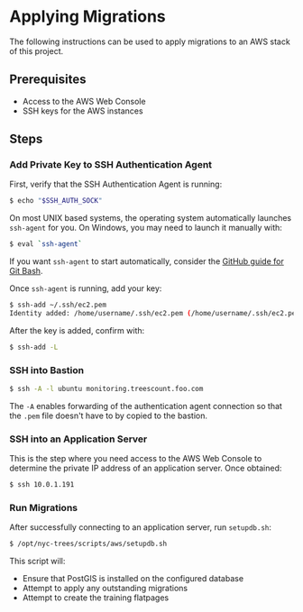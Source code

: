# Applying Migrations

The following instructions can be used to apply migrations to an AWS stack of this project.

## Prerequisites

- Access to the AWS Web Console
- SSH keys for the AWS instances

## Steps

### Add Private Key to SSH Authentication Agent

First, verify that the SSH Authentication Agent is running:

```bash
$ echo "$SSH_AUTH_SOCK"
```

On most UNIX based systems, the operating system automatically launches `ssh-agent` for you. On Windows, you may need to launch it manually with:

```bash
$ eval `ssh-agent`
```

If you want `ssh-agent` to start automatically, consider the [GitHub guide for Git Bash](https://help.github.com/articles/working-with-ssh-key-passphrases/#auto-launching-ssh-agent-on-msysgit).

Once `ssh-agent` is running, add your key:

```bash
$ ssh-add ~/.ssh/ec2.pem
Identity added: /home/username/.ssh/ec2.pem (/home/username/.ssh/ec2.pem)
```

After the key is added, confirm with:

```bash
$ ssh-add -L
```

### SSH into Bastion

```bash
$ ssh -A -l ubuntu monitoring.treescount.foo.com
```

The `-A`  enables forwarding of the authentication agent connection so that the `.pem` file doesn't have to by copied to the bastion.

### SSH into an Application Server

This is the step where you need access to the AWS Web Console to determine the private IP address of an application server. Once obtained:

```bash
$ ssh 10.0.1.191
```

### Run Migrations

After successfully connecting to an application server, run `setupdb.sh`:

```bash
$ /opt/nyc-trees/scripts/aws/setupdb.sh
```

This script will:

- Ensure that PostGIS is installed on the configured database
- Attempt to apply any outstanding migrations
- Attempt to create the training flatpages
